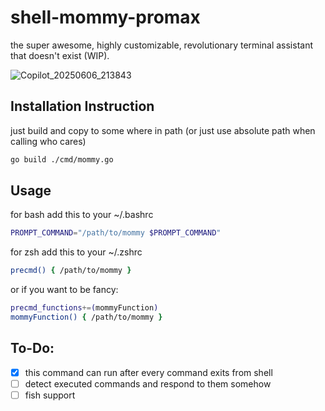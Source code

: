 # shell-mommy-promax
the super awesome, highly customizable, revolutionary terminal assistant that doesn't exist (WIP).

![Copilot_20250606_213843](https://github.com/user-attachments/assets/1a179924-9888-4c0a-85f6-8e0aa1d927de)


## Installation Instruction
just build and copy to some where in path (or just use absolute path when calling who cares)
```sh
go build ./cmd/mommy.go
```

## Usage
for bash add this to your ~/.bashrc
```bash
PROMPT_COMMAND="/path/to/mommy $PROMPT_COMMAND"
```

for zsh add this to your ~/.zshrc
```zsh
precmd() { /path/to/mommy }
```

or if you want to be fancy:
```zsh
precmd_functions+=(mommyFunction)
mommyFunction() { /path/to/mommy }
```

## To-Do:
- [x] this command can run after every command exits from shell
- [ ] detect executed commands and respond to them somehow
- [ ] fish support
